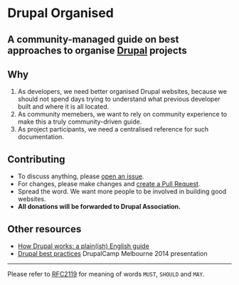 # Drupal Organised
## A community-managed guide on best approaches to organise [Drupal](https://www.drupal.org/) projects

## Why
1. As developers, we need better organised Drupal websites, because we should not spend days trying to understand what previous developer built and where it is all located.
2. As community memebers, we want to rely on community experience to make this a truly community-driven guide.
3. As project participants, we need a centralised reference for such documentation.

## Contributing
* To discuss anything, please [open an issue](https://github.com/alexdesignworks/drupal-organised/issues/new).
* For changes, please make changes and [create a Pull Request](https://github.com/alexdesignworks/drupal-organised/compare).
* Spread the word. We want more people to be involved in building good websites.
* **All donations will be forwarded to Drupal Association.**

## Other resources
* [How Drupal works: a plain(ish) English guide]( http://www.drupaldeconstructed.com)
* [Drupal best practices](http://goo.gl/TBi6xI) DrupalCamp Melbourne 2014 presentation

---
Please refer to [RFC2119](https://www.ietf.org/rfc/rfc2119.txt) for meaning of words `MUST`, `SHOULD` and `MAY`.
